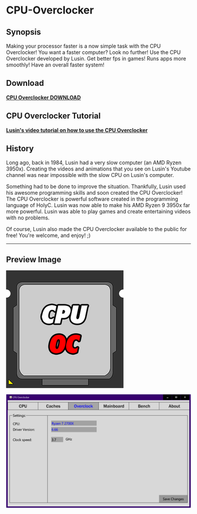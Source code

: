 # CPU-Overclocker

## Synopsis
Making your processor faster is a now simple task with the CPU Overclocker!
You want a faster computer? Look no further! Use the CPU Overclocker developed by Lusin. Get better fps in games! Runs apps more smoothly! Have an overall faster system!


## Download
**[CPU Overclocker DOWNLOAD](https://github.com/Lusin333/CPU-Overclocker/releases/download/2020-07-04/CPU.Overclocker.exe)**

## CPU Overclocker Tutorial
**[Lusin's video tutorial on how to use the CPU Overclocker](https://youtu.be/UjhTW9NBEpU)**

## History

Long ago, back in 1984, Lusin had a very slow computer (an AMD Ryzen 3950x).  Creating the videos and animations that you see on Lusin's Youtube channel was near impossible with the slow CPU on Lusin's computer. 

Something had to be done to improve the situation.  Thankfully, Lusin used his awesome programming skills and soon created the CPU Overclocker!  The CPU Overclocker is powerful software created in the programming language of HolyC.  Lusin was now able to make his AMD Ryzen 9 3950x far more powerful.  Lusin was able to play games and create entertaining videos with no problems.

Of course, Lusin also made the CPU Overclocker available to the public for free!  You're welcome, and enjoy!  ;)
***
## Preview Image
![alt text](https://raw.githubusercontent.com/Lusin333/CPU-Overclocker/master/CPU%20Overclock%20Icon%20-%20Lusin.png)


![alt text](https://raw.githubusercontent.com/Lusin333/CPU-Overclocker/master/CPU%20Overclocker%20Preview%20Pic.png)

